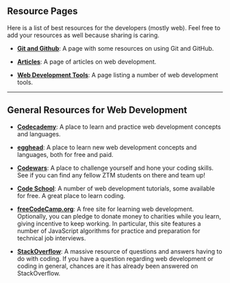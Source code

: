 ## Resource Pages

Here is a list of best resources for the developers (mostly web). Feel free to add your resources as well because sharing is caring.

* [**Git and Github**](Git%20and%20GitHub.md): A page with some resources on using Git and GitHub.

* [**Articles**](ARTICLES.md): A page of articles on web development.

* [**Web Development Tools**](TOOLS.md): A page listing a number of web development tools.

---

## General Resources for Web Development

* [**Codecademy**](https://www.codecademy.com/catalog/subject/web-development): A place to learn and practice web development concepts and languages.

* [**egghead**](https://egghead.io): A place to learn new web development concepts and languages, both for free and paid.

* [**Codewars**](https://www.codewars.com/): A place to challenge yourself and hone your coding skills. See if you can find any fellow ZTM students on there and team up!

* [**Code School**](https://www.codeschool.com/): A number of web development tutorials, some available for free. A great place to learn coding.

* [**freeCodeCamp.org**](https://www.freecodecamp.org): A free site for learning web development. Optionally, you can pledge to donate money to charities while you learn, giving incentive to keep working. In particular, this site features a number of JavaScript algorithms for practice and preparation for technical job interviews.

* [**StackOverflow**](https://stackoverflow.com/): A massive resource of questions and answers having to do with coding. If you have a question regarding web development or coding in general, chances are it has already been answered on StackOverflow.
